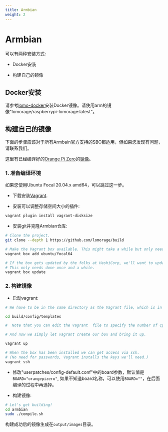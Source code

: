 ```yaml
---
title: Armbian
weight: 2
---
```


# Armbian

可以有两种安装方式:

  - Docker安装

  - 构建自己的镜像

## Docker安装

请参考[lomo-docker](https://github.com/lomorage/lomo-docker)安装Docker镜像。请使用arm的镜像"lomorage/raspberrypi-lomorage:latest"。

## 构建自己的镜像

下面的步骤应该对于所有Armbain官方支持的SBC都适用，但如果您发现有问题，请联系我们。

这里有已经编译好的[Orange Pi Zero](http://www.orangepi.org/orangepizero/)的[镜像](https://github.com/lomorage/build/releases/download/2021_02_01.23_18_29.0.829c7a4/Armbian_21.02.0-trunk_Orangepizero_buster_current_5.10.11_minimal.img.xz)。

### 1. 准备编译环境

如果您使用Ubuntu Focal 20.04.x amd64，可以跳过这一步。

- 下载安装[Vagrant](https://www.vagrantup.com/downloads.html).

- 安装可以调整存储空间大小的插件:

```bash
vagrant plugin install vagrant-disksize
```

- 安装git并克隆Armbian仓库:

```bash
# Clone the project.  
git clone --depth 1 https://github.com/lomorage/build

# Make the Vagrant box available. This might take a while but only needs to be done once.  
vagrant box add ubuntu/focal64

# If the box gets updated by the folks at HashiCorp, we'll want to update our copy too.  
# This only needs done once and a while.  
vagrant box update
```

### 2. 构建镜像

- 启动vagrant:

```bash
# We have to be in the same directory as the Vagrant file, which is in the build/config/templates directory.

cd build/config/templates

#  Note that you can edit the Vagrant  file to specify the number of cpus and amount of memory you want Vagrant to use.

# And now we simply let vagrant create our box and bring it up.

vagrant up

# When the box has been installed we can get access via ssh.
# (No need for passwords, Vagrant installs the keys we'll need.)
vagrant ssh
```

- 修改"userpatches/config-default.conf"中的board参数，默认值是`BOARD="orangepizero"`, 如果不知道board名称，可以使用`BOARD=""`，在后面编译的过程中再选择。

- 构建镜像:

```bash
# Let's get building!  
cd armbian  
sudo ./compile.sh
```

构建成功后的镜像生成在`output/images`目录。